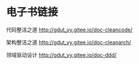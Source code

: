 # 电子书链接

代码整洁之道 http://gdut_yy.gitee.io/doc-cleancode/

架构整洁之道 http://gdut_yy.gitee.io/doc-cleanarch/

领域驱动设计 http://gdut_yy.gitee.io/doc-ddd/
